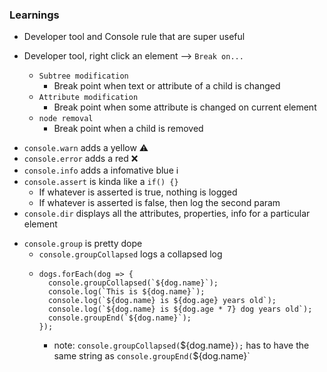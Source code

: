 ### Learnings

- Developer tool and Console rule that are super useful

- Developer tool, right click an element --> `Break on...`
  - `Subtree modification`
    - Break point when text or attribute of a child is changed
  - `Attribute modification`
    - Break point when some attribute is changed on current element
  - `node removal`
    - Break point when a child is removed

* `console.warn` adds a yellow ⚠️
* `console.error` adds a red ❌
* `console.info` adds a infomative blue ℹ️
* `console.assert` is kinda like a `if() {}`
  - If whatever is asserted is true, nothing is logged
  - If whatever is asserted is false, then log the second param
* `console.dir` displays all the attributes, properties, info for a particular element

- `console.group` is pretty dope
  - `console.groupCollapsed` logs a collapsed log
  - ```
    dogs.forEach(dog => {
      console.groupCollapsed(`${dog.name}`);
      console.log(`This is ${dog.name}`);
      console.log(`${dog.name} is ${dog.age} years old`);
      console.log(`${dog.name} is ${dog.age * 7} dog years old`);
      console.groupEnd(`${dog.name}`);
    });
    ```
    - note: `console.groupCollapsed(`\${dog.name}`);` has to have the same string as `console.groupEnd(`\${dog.name}`
